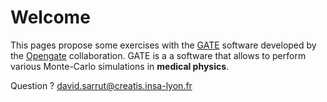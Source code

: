 # Welcome

This pages propose some exercises with the [GATE](https://github.com/OpenGATE/Gate) software developed by the [Opengate](http://www.opengatecollaboration.org) collaboration. GATE is a a software that allows to perform various Monte-Carlo simulations in **medical physics**.

Question ? [david.sarrut@creatis.insa-lyon.fr](https://github.com/dsarrut/gate-exercices/tree/472581a5d455479f430d5dae8c14dd270f8479b6/david.sarrut@creatis.insa-lyon.fr)

